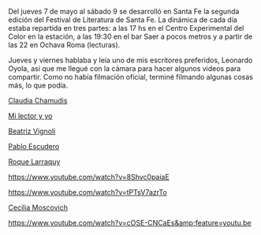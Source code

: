 <html><body><p>Del jueves 7 de mayo al sábado 9 se desarrolló en Santa Fe la segunda edición del Festival de Literatura de Santa Fe. La dinámica de cada día estaba repartida en tres partes: a las 17 hs en el Centro Experimental del Color en la estación, a las 19:30 en el bar Saer a pocos metros y a partir de las 22 en Ochava Roma (lecturas).



Jueves y viernes hablaba y leía uno de mis escritores preferidos, Leonardo Oyola, así que me llegué con la cámara para hacer algunos videos para compartir. Como no había filmación oficial, terminé filmando algunas cosas más, lo que podía.



<a href="https://www.youtube.com/watch?v=Xx4L_9x5TAc" target="_blank">Claudia Chamudis</a>



<a href="https://www.youtube.com/watch?v=2K9QY5RAX1Y" target="_blank">Mi lector y yo</a>



<a href="https://www.youtube.com/watch?v=7WUVgqG8l8Y" target="_blank">Beatriz Vignoli</a>



<a href="https://www.youtube.com/watch?v=TJd6EVZnf_s" target="_blank">Pablo Escudero</a>



<a href="https://www.youtube.com/watch?v=sVK6oqqqAWM" target="_blank">Roque Larraquy</a>



https://www.youtube.com/watch?v=8Shvc0paiaE



https://www.youtube.com/watch?v=tPTsV7azrTo



<a href="https://www.youtube.com/watch?v=YlJp0jxL98s" target="_blank">Cecilia Moscovich</a>



https://www.youtube.com/watch?v=cOSE-CNCaEs&amp;feature=youtu.be



 </p></body></html>